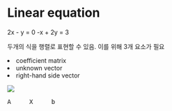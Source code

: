 # Linear equation
2x - y = 0
-x + 2y = 3

두개의 식을 행렬로 표현할 수 있음.
이를 위해 3개 요소가 필요

<li>coefficient matrix</li>
<li>unknown vector</li>
<li>right-hand side vector</li>

<img src="https://user-images.githubusercontent.com/53939100/74929395-bc1d2480-541e-11ea-9d75-cc3b9bdc1d8f.png"></img><br>
<pre bgcolor='white'>A     X     b</pre>

